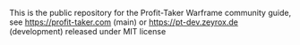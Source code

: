 This is the public repository for the Profit-Taker Warframe community guide, see https://profit-taker.com (main) or https://pt-dev.zeyrox.de (development)
released under MIT license
